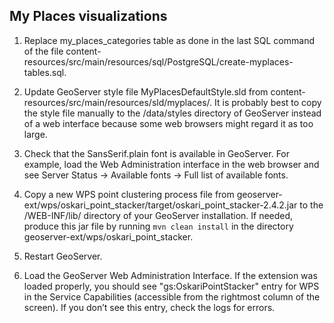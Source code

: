 ## My Places visualizations

1. Replace my_places_categories table as done in the last SQL command of the file content-resources/src/main/resources/sql/PostgreSQL/create-myplaces-tables.sql.

2. Update GeoServer style file MyPlacesDefaultStyle.sld from content-resources/src/main/resources/sld/myplaces/. It is probably best to copy the style file manually to the /data/styles directory of GeoServer instead of a web interface because some web browsers might regard it as too large.

3. Check that the SansSerif.plain font is available in GeoServer. For example, load the Web Administration interface in the web browser and see Server Status -> Available fonts -> Full list of available fonts.

4. Copy a new WPS point clustering process file from geoserver-ext/wps/oskari_point_stacker/target/oskari_point_stacker-2.4.2.jar to the /WEB-INF/lib/ directory of your GeoServer installation. If needed, produce this jar file by running `mvn clean install` in the directory geoserver-ext/wps/oskari_point_stacker.

5. Restart GeoServer.

6. Load the GeoServer Web Administration Interface. If the extension was loaded properly, you should see "gs:OskariPointStacker" entry for WPS in the Service Capabilities (accessible from the rightmost column of the screen). If you don’t see this entry, check the logs for errors.
